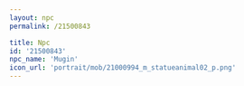 ```yaml
---
layout: npc
permalink: /21500843

title: Npc
id: '21500843'
npc_name: 'Mugin'
icon_url: 'portrait/mob/21000994_m_statueanimal02_p.png'
---
```

